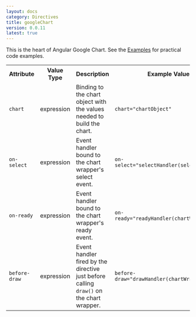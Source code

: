```yaml
---
layout: docs
category: Directives
title: googleChart
version: 0.0.11
latest: true
---
```


This is the heart of Angular Google Chart. See the [Examples]({{site.baseurl}}/docs/0.0.11/examples/)
for practical code examples.

<table class="table">
    <tr>
        <th>Attribute</th>
        <th>Value Type</th>
        <th>Description</th>
        <th>Example Value</th>
    </tr>
    <tr>
        <td><p><code>chart</code></p>
        <td>expression</td>
        <td>Binding to the chart object with the values needed to build the chart.</td>
        <td><p><code>chart="chartObject"</code></p></td>
    </tr>
    <tr>
        <td><p><code>on-select</code></p></td>
        <td>expression</td>
        <td>Event handler bound to the chart wrapper's select event.</td>
        <td><p><code>on-select="selectHandler(selectedItem)"</code></p></td>
    </tr>
    <tr>
        <td><p><code>on-ready</code></p></td>
        <td>expression</td>
        <td>Event handler bound to the chart wrapper's ready event.</td>
        <td><p><code>on-ready="readyHandler(chartWrapper)"</code></p></td>
    </tr>
    <tr>
        <td><p><code>before-draw</code></p></td>
        <td>expression</td>
        <td>
            Event handler fired by the directive just before calling
            <code>draw()</code> on the chart wrapper.
        </td>
        <td><p><code>before-draw="drawHandler(chartWrapper)"</code></p></td>
    </tr>
</table>